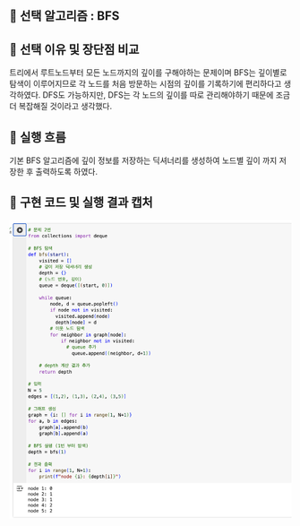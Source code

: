 ## 🔷 선택 알고리즘 : BFS

## 🔹 선택 이유 및 장단점 비교
트리에서 루트노드부터 모든 노드까지의 깊이를 구해야하는 문제이며 BFS는 깊이별로 탐색이 이루어지므로 각 노드를 처음 방문하는 시점의 깊이를 기록하기에 편리하다고 생각하였다.
DFS도 가능하지만, DFS는 각 노드의 깊이를 따로 관리해야하기 때문에 조금 더 복잡해질 것이라고 생각했다.

## 🔹 실행 흐름
기본 BFS 알고리즘에 깊이 정보를 저장하는 딕셔너리를 생성하여 노드별 깊이 까지 저장한 후 출력하도록 하였다.

## 🔹 구현 코드 및 실행 결과 캡처
![P2 실행 결과 캡처](problem2.png)
